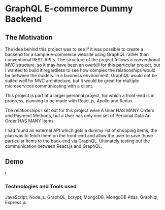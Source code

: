 # GraphQL E-commerce Dummy Backend

## The Motivation
The idea behind this project was to see if it was possible to create a backend for a sample e-commerce website using GraphQL rather than conventional REST API's. The structure of the project follows a conventional MVC structure, so it may have been an overkill for this particular project, but I wanted to build it regardless to see how complex the relationships would be between the models. In a business environment, GraphQL would not be suited well for MVC architecture, but it would be great for multiple microservices communicating with a client.

This project is part of a larger personal project, for which a front-end is in progress, planning to be made with React.js, Apollo and Redux.

The relationships I set out for this project were
A User HAS MANY Orders and Payment Methods, but a User has only one set of Personal Data
An Order HAS MANY Items

I had found an external API which gets a dummy list of shopping items, the plan was to fetch them on the front-end and allow the user to save those particular items to the back-end via GraphQL. Ultimately testing out the communication between React.js and GraphQL.

## Demo
!

### Technologies and Tools used
JavaScript, Node.js, GraphQL, bcrypt, MongoDB, MongoDB Atlas, Graphiql, Express.js


